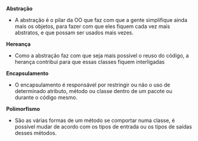 **Abstração**
* A abstração é o pilar da OO que faz com que a gente simplifique ainda mais os objetos,
para fazer com que eles fiquem cada vez mais abstratos, e que possam ser usados mais vezes.

**Hereança**
* Como a abstração faz com que seja mais possível o reuso do código, a herança contribui para que 
essas classes fiquem interligadas

**Encapsulamento**
* O encapsulamento é responsável por restringir ou não o uso de determinado
atributo, método ou classe dentro de um pacote ou durante o código mesmo.

**Polimorfismo**
* São as várias formas de um método se comportar numa classe, é possível mudar de acordo com os tipos de 
entrada ou os tipos de saídas desses métodos.